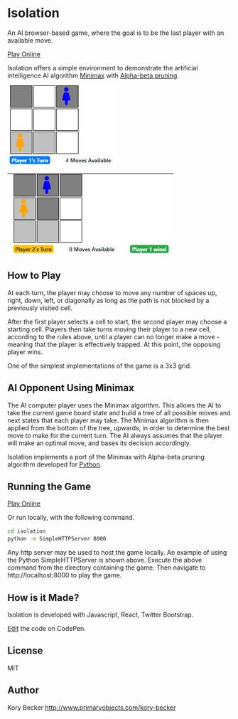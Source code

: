 Isolation
=========

An AI browser-based game, where the goal is to be the last player with an available move.

[Play Online](http://primaryobjects.github.io/isolation/)

Isolation offers a simple environment to demonstrate the artificial intelligence AI algorithm [Minimax](https://en.wikipedia.org/wiki/Minimax) with [Alpha-beta pruning](https://en.wikipedia.org/wiki/Alpha%E2%80%93beta_pruning).

![](images/isolation-1.png)

![](images/isolation-2.png)

## How to Play

At each turn, the player may choose to move any number of spaces up, right, down, left, or diagonally as long as the path is not blocked by a previously visited cell.

After the first player selects a cell to start, the second player may choose a starting cell. Players then take turns moving their player to a new cell, according to the rules above, until a player can no longer make a move - meaning that the player is effectively trapped. At this point, the opposing player wins.

One of the simplest implementations of the game is a 3x3 grid.

## AI Opponent Using Minimax

The AI computer player uses the Minimax algorithm. This allows the AI to take the current game board state and build a tree of all possible moves and next states that each player may take. The Minimax algorithm is then applied from the bottom of the tree, upwards, in order to determine the best move to make for the current turn. The AI always assumes that the player will make an optimal move, and bases its decision accordingly.

Isolation implements a port of the Minimax with Alpha-beta pruning algorithm developed for [Python](https://tonypoer.io/2016/10/28/implementing-minimax-and-alpha-beta-pruning-using-python/).

## Running the Game

[Play Online](https://codepen.io/primaryobjects/full/QWWGgmR)

Or run locally, with the following command.

```bash
cd isolation
python -m SimpleHTTPServer 8000
```

Any http server may be used to host the game locally. An example of using the Python SimpleHTTPServer is shown above. Execute the above command from the directory containing the game. Then navigate to http://localhost:8000 to play the game.

## How is it Made?

Isolation is developed with Javascript, React, Twitter Bootstrap.

[Edit](https://codepen.io/primaryobjects/full/QWWGgmR) the code on CodePen.

## License

MIT

## Author

Kory Becker
http://www.primaryobjects.com/kory-becker
